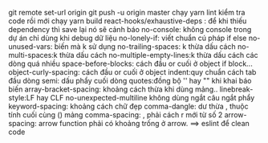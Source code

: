 git remote set-url origin <URL-kho-luu-tru-cua-ban>
git push -u origin master
chạy yarn lint kiểm tra code rồi mới chạy yarn build
react-hooks/exhaustive-deps : để khi thiếu dependency thì save lại nó sẽ cảnh báo
no-console: không console trong dự án chỉ dùng khi debug dữ liệu
no-lonely-if: viết chuẩn cú pháp if else
no-unused-vars: biến mà k sử dụng
no-trailing-spaces: k thừa dấu cách
no-multi-spaces:k thừa dấu cách
no-multiple-empty-lines:k thừa dấu cách các dòng quá nhiều
space-before-blocks: cách đầu or cuối ở object if block...
object-curly-spacing: cách đầu or cuối ở object
indent:quy chuẩn cách tab đầu dòng
semi: dấu phẩy cuối dòng
quotes:đồng bộ '' hay "" khi khai báo biến
array-bracket-spacing: khoảng cách thừa khi dùng mảng..
linebreak-style:LF hay CLF
no-unexpected-multiline không dùng ngắt câu ngắt phẩy
keyword-spacing: khoảng cách chữ đẹp
comma-dangle: dư thừa , thuộc tính cuối cùng () mảng
comma-spacing: , phải cách r mới từ số 2
arrow-spacing: arrow function phải có khoảng trống ở arrow.
==> eslint để clean code 




